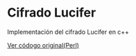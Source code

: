 # Cifrado Lucifer

Implementación del cifrado Lucifer en c++

[Ver códogo original(Perl)](https://metacpan.org/pod/Crypt::Lucifer)